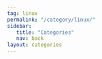```yaml
---
tag: linux
permalink: "/category/linux/"
sidebar:
   title: "Categories"
   nav: back
layout: categories
---
```

